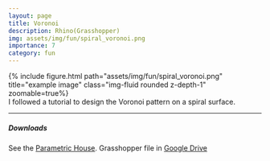 ```yaml
---
layout: page
title: Voronoi
description: Rhino(Grasshopper)
img: assets/img/fun/spiral_voronoi.png
importance: 7
category: fun
---
```


<div class="row">
    <div class="col-sm mt-3 mt-md-0">
        {% include figure.html path="assets/img/fun/spiral_voronoi.png" title="example image" class="img-fluid rounded z-depth-1" zoomable=true%}
    </div>    
</div>
<div class="caption">
    I followed a tutorial to design the Voronoi pattern on a spiral surface.
</div>

------
##### **Downloads**
See the [Parametric House](https://parametrichouse.com/voronoi-on-surface/).
Grasshopper file in [Google Drive](https://drive.google.com/file/d/1EieubqnE-PUptJsi1Z56x9xvRazLbSj5/view?usp=sharing)